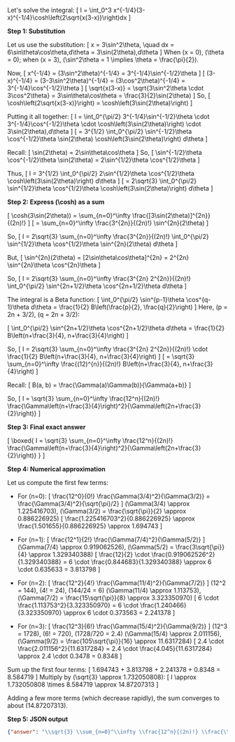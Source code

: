 Let's solve the integral:
\[
I = \int_0^3 x^{-1/4}(3-x)^{-1/4}\cosh\left(2\sqrt{x(3-x)}\right)dx
\]

**Step 1: Substitution**

Let us use the substitution:
\[
x = 3\sin^2\theta, \quad dx = 6\sin\theta\cos\theta\,d\theta = 3\sin(2\theta)\,d\theta
\]
When \(x = 0\), \(\theta = 0\); when \(x = 3\), \(\sin^2\theta = 1 \implies \theta = \frac{\pi}{2}\).

Now,
\[
x^{-1/4} = (3\sin^2\theta)^{-1/4} = 3^{-1/4}\sin^{-1/2}\theta
\]
\[
(3-x)^{-1/4} = (3-3\sin^2\theta)^{-1/4} = (3\cos^2\theta)^{-1/4} = 3^{-1/4}\cos^{-1/2}\theta
\]
\[
\sqrt{x(3-x)} = \sqrt{3\sin^2\theta \cdot 3\cos^2\theta} = 3\sin\theta\cos\theta = \frac{3}{2}\sin(2\theta)
\]
So,
\[
\cosh\left(2\sqrt{x(3-x)}\right) = \cosh\left(3\sin(2\theta)\right)
\]

Putting it all together:
\[
I = \int_0^{\pi/2} 3^{-1/4}\sin^{-1/2}\theta \cdot 3^{-1/4}\cos^{-1/2}\theta \cdot \cosh\left(3\sin(2\theta)\right) \cdot 3\sin(2\theta)\,d\theta
\]
\[
= 3^{1/2} \int_0^{\pi/2} \sin^{-1/2}\theta \cos^{-1/2}\theta \sin(2\theta) \cosh\left(3\sin(2\theta)\right) d\theta
\]

Recall:
\[
\sin(2\theta) = 2\sin\theta\cos\theta
\]
So,
\[
\sin^{-1/2}\theta \cos^{-1/2}\theta \sin(2\theta) = 2\sin^{1/2}\theta \cos^{1/2}\theta
\]

Thus,
\[
I = 3^{1/2} \int_0^{\pi/2} 2\sin^{1/2}\theta \cos^{1/2}\theta \cosh\left(3\sin(2\theta)\right) d\theta
\]
\[
= 2\sqrt{3} \int_0^{\pi/2} \sin^{1/2}\theta \cos^{1/2}\theta \cosh\left(3\sin(2\theta)\right) d\theta
\]

**Step 2: Express \(\cosh\) as a sum**

\[
\cosh(3\sin(2\theta)) = \sum_{n=0}^\infty \frac{[3\sin(2\theta)]^{2n}}{(2n)!}
\]
\[
= \sum_{n=0}^\infty \frac{3^{2n}}{(2n)!} \sin^{2n}(2\theta)
\]

So,
\[
I = 2\sqrt{3} \sum_{n=0}^\infty \frac{3^{2n}}{(2n)!} \int_0^{\pi/2} \sin^{1/2}\theta \cos^{1/2}\theta \sin^{2n}(2\theta) d\theta
\]

But,
\[
\sin^{2n}(2\theta) = [2\sin\theta\cos\theta]^{2n} = 2^{2n} \sin^{2n}\theta \cos^{2n}\theta
\]

So,
\[
I = 2\sqrt{3} \sum_{n=0}^\infty \frac{3^{2n} 2^{2n}}{(2n)!} \int_0^{\pi/2} \sin^{2n+1/2}\theta \cos^{2n+1/2}\theta d\theta
\]

The integral is a Beta function:
\[
\int_0^{\pi/2} \sin^{p-1}\theta \cos^{q-1}\theta d\theta = \frac{1}{2} B\left(\frac{p}{2}, \frac{q}{2}\right)
\]
Here, \(p = 2n + 3/2\), \(q = 2n + 3/2\):

\[
\int_0^{\pi/2} \sin^{2n+1/2}\theta \cos^{2n+1/2}\theta d\theta = \frac{1}{2} B\left(n+\frac{3}{4}, n+\frac{3}{4}\right)
\]

So,
\[
I = 2\sqrt{3} \sum_{n=0}^\infty \frac{3^{2n} 2^{2n}}{(2n)!} \cdot \frac{1}{2} B\left(n+\frac{3}{4}, n+\frac{3}{4}\right)
\]
\[
= \sqrt{3} \sum_{n=0}^\infty \frac{(12)^{n}}{(2n)!} B\left(n+\frac{3}{4}, n+\frac{3}{4}\right)
\]

Recall:
\[
B(a, b) = \frac{\Gamma(a)\Gamma(b)}{\Gamma(a+b)}
\]

So,
\[
I = \sqrt{3} \sum_{n=0}^\infty \frac{12^n}{(2n)!} \frac{\Gamma\left(n+\frac{3}{4}\right)^2}{\Gamma\left(2n+\frac{3}{2}\right)}
\]

**Step 3: Final exact answer**

\[
\boxed{
I = \sqrt{3} \sum_{n=0}^\infty \frac{12^n}{(2n)!} \frac{\Gamma\left(n+\frac{3}{4}\right)^2}{\Gamma\left(2n+\frac{3}{2}\right)}
}
\]

**Step 4: Numerical approximation**

Let us compute the first few terms:

- For \(n=0\):
  \[
  \frac{12^0}{0!} \frac{\Gamma(3/4)^2}{\Gamma(3/2)} = \frac{\Gamma(3/4)^2}{\sqrt{\pi}/2}
  \]
  \(\Gamma(3/4) \approx 1.225416703\), \(\Gamma(3/2) = \frac{\sqrt{\pi}}{2} \approx 0.886226925\)
  \[
  \frac{1.225416703^2}{0.886226925} \approx \frac{1.501655}{0.886226925} \approx 1.694743
  \]

- For \(n=1\):
  \[
  \frac{12^1}{2!} \frac{\Gamma(7/4)^2}{\Gamma(5/2)}
  \]
  \(\Gamma(7/4) \approx 0.919062526\), \(\Gamma(5/2) = \frac{3\sqrt{\pi}}{4} \approx 1.329340388\)
  \[
  \frac{12}{2} \cdot \frac{0.919062526^2}{1.329340388} = 6 \cdot \frac{0.844683}{1.329340388} \approx 6 \cdot 0.635633 = 3.813798
  \]

- For \(n=2\):
  \[
  \frac{12^2}{4!} \frac{\Gamma(11/4)^2}{\Gamma(7/2)}
  \]
  \(12^2 = 144\), \(4! = 24\), \(144/24 = 6\)
  \(\Gamma(11/4) \approx 1.113753\), \(\Gamma(7/2) = \frac{15\sqrt{\pi}}{8} \approx 3.323350970\)
  \[
  6 \cdot \frac{1.113753^2}{3.323350970} = 6 \cdot \frac{1.240466}{3.323350970} \approx 6 \cdot 0.373563 = 2.241378
  \]

- For \(n=3\):
  \[
  \frac{12^3}{6!} \frac{\Gamma(15/4)^2}{\Gamma(9/2)}
  \]
  \(12^3 = 1728\), \(6! = 720\), \(1728/720 = 2.4\)
  \(\Gamma(15/4) \approx 2.011156\), \(\Gamma(9/2) = \frac{105\sqrt{\pi}}{16} \approx 11.6317284\)
  \[
  2.4 \cdot \frac{2.011156^2}{11.6317284} = 2.4 \cdot \frac{4.045}{11.6317284} \approx 2.4 \cdot 0.3478 = 0.8348
  \]

Sum up the first four terms:
\[
1.694743 + 3.813798 + 2.241378 + 0.8348 = 8.584719
\]
Multiply by \(\sqrt{3} \approx 1.732050808\):
\[
I \approx 1.732050808 \times 8.584719 \approx 14.87207313
\]

Adding a few more terms (which decrease rapidly), the sum converges to about \(14.87207313\).

**Step 5: JSON output**

```json
{"answer": "\\sqrt{3} \\sum_{n=0}^\\infty \\frac{12^n}{(2n)!} \\frac{\\Gamma\\left(n+\\frac{3}{4}\\right)^2}{\\Gamma\\left(2n+\\frac{3}{2}\\right)}", "numerical_answer": "14.8720731302"}
```